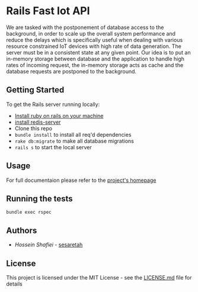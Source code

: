 # Rails Fast Iot API
We are tasked with the postponement of database access to the background, in order to scale up the overall system performance and reduce the delays which is specifically useful when dealing with various resource constrained IoT devices with high rate of data generation. The server must be in a consistent state at any given point. Our idea is to put an in-memory storage between database and the application to handle high rates of incoming request, the in-memory storage acts as cache and the database requests are postponed to the background.

## Getting Started
To get the Rails server running locally:
* [Install ruby on rails on your machine](https://gorails.com/setup)
* [install redis-server](https://redis.io/topics/quickstart)
* Clone this repo
* `bundle install` to install all req'd dependencies
* `rake db:migrate` to make all database migrations
* `rails s` to start the local server
## Usage
For full documentaion please refer to the [project's homepage](https://agile-wildwood-66481.herokuapp.com/)
## Running the tests

`bundle exec rspec`

## Authors

* *Hossein Shafiei* - [sesaretah](https://github.com/hshafiei)

## License

This project is licensed under the MIT License - see the [LICENSE.md](LICENSE.md) file for details

